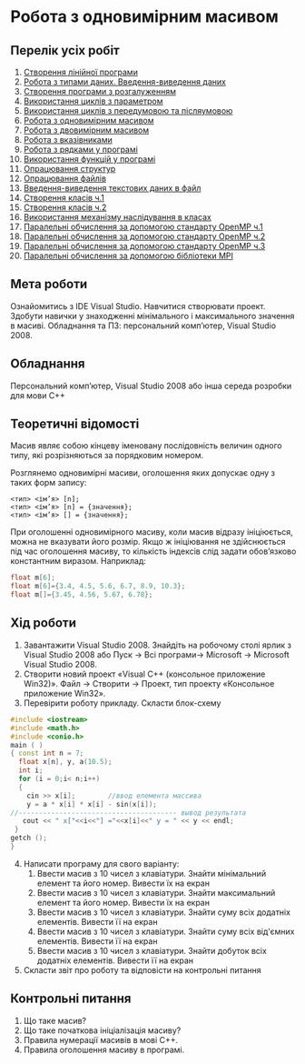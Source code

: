 # Робота з одновимірним масивом

## Перелік усіх робіт

1. [Створення лінійної програми](lab-01.md)
2. [Робота з типами даних. Введення-виведення даних](lab-02.md)
3. [Створення програми з розгалуженням](lab-03.md)
4. [Використання  циклів з параметром](lab-04.md)
5. [Використання  циклів з передумовою та післяумовою](lab-05.md)
6. [Робота з одновимірним масивом](lab-06.md)
7. [Робота з двовимірним масивом](lab-07.md)
8. [Робота з вказівниками](lab-08.md)
9. [Робота з рядками у програмі](lab-09.md)
10. [Використання функцій у програмі](lab-10.md)
11. [Опрацювання структур](lab-11.md)
12. [Опрацювання файлів](lab-12.md)
13. [Введення-виведення текстових даних в файл](lab-13.md)
14. [Створення класів ч.1](lab-14.md)
15. [Створення класів ч.2](lab-15.md)
16. [Використання механізму наслідування в класах](lab-16.md)
17. [Паралельні обчислення за допомогою стандарту OpenMP ч.1](lab-17.md)
18. [Паралельні обчислення за допомогою стандарту OpenMP ч.2](lab-18.md)
19. [Паралельні обчислення за допомогою стандарту OpenMP ч.3](lab-19.md)
20. [Паралельні обчислення за допомогою бібліотеки MPI](lab-20.md)

## Мета роботи 

Ознайомитись з IDE Visual Studio. Навчитися створювати проект. Здобути навички у знаходженнi мінімального і максимального значення в масиві.
Обладнання та ПЗ: персональний комп’ютер, Visual Studio 2008.

## Обладнання

Персональний комп’ютер, Visual Studio 2008 або інша середа розробки для мови C++

## Теоретичні відомості

Масив являє собою кінцеву іменовану послідовність величин одного типу, які розрізняються за порядковим номером.

Розглянемо одновимірні масиви, оголошення яких допускає одну з таких форм запису:

```
<тип> <ім’я> [n];
<тип> <ім’я> [n] = {значення};
<тип> <ім’я> [] = {значення};
```

При оголошенні одновимірного масиву, коли масив відразу ініціюється, можна не вказувати його розмір. Якщо ж ініціювання не здійснюється під час оголошення масиву, то кількість індексів слід задати обов’язково константним виразом. Наприклад:

```cpp
float m[6]; 
float m[6]={3.4, 4.5, 5.6, 6.7, 8.9, 10.3}; 
float m[]={3.45, 4.56, 5.67, 6.78}; 
```

## Хід роботи

1. Завантажити Visual Studio 2008. Знайдіть на робочому столі ярлик з Visual Studio 2008 або Пуск → Всі програми→ Microsoft → Microsoft Visual Studio 2008.
2. Створити новий проект «Visual C++ (консольное приложение Win32)». Файл → Cтворити → Проект, тип проекту «Консольное приложение Win32».
3. Перевірити роботу прикладу. Скласти блок-схему
```cpp
#include <iostream>
#include <math.h>
#include <conio.h>
main ( )
{ const int n = 7;
  float x[n], y, a(10.5);
  int i;
  for (i = 0;i< n;i++)
  {
    cin >> x[i];        //ввод елемента массива
    y = a * x[i] * x[i] - sin(x[i]);
//--------------------------------------- вывод результата
   cout << " x["<<i<<"] ="<<x[i]<<" y = " << y << endl;
 }
getch ();
}
```
4. Написати програму для свого варіанту:
	1. Ввести масив з 10 чисел з клавіатури. Знайти мінімальний елемент та його номер. Вивести їх на екран
	1. Ввести масив з 10 чисел з клавіатури. Знайти максимальний елемент та його номер. Вивести їх на екран
	1. Ввести масив з 10 чисел з клавіатури. Знайти суму всіх додатніх елементів. Вивести її на екран
	1. Ввести масив з 10 чисел з клавіатури. Знайти суму всіх від'ємних елементів. Вивести її на екран
	1. Ввести масив з 10 чисел з клавіатури. Знайти добуток всіх додатніх елементів. Вивести її на екран
5. Скласти звіт про роботу та відповісти на контрольні питання

## Контрольні питання

1. Що таке масив?
2. Що таке початкова ініціалізація масиву?
3. Правила нумерації масивів в мові С++.
4. Правила оголошення масиву в програмі.